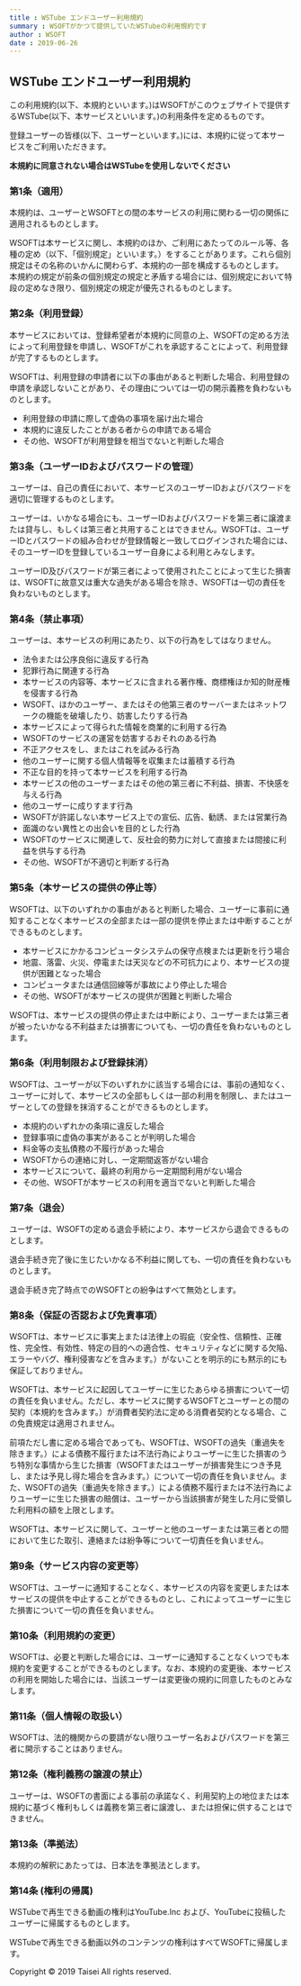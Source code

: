 ```yaml
---
title : WSTube エンドユーザー利用規約
summary : WSOFTがかつて提供していたWSTubeの利用規約です
author : WSOFT
date : 2019-06-26
---
```

## WSTube エンドユーザー利用規約
この利用規約(以下、本規約といいます。)はWSOFTがこのウェブサイトで提供するWSTube(以下、本サービスといいます。)の利用条件を定めるものです。

登録ユーザーの皆様(以下、ユーザーといいます。)には、本規約に従って本サービスをご利用いただきます。

**本規約に同意されない場合はWSTubeを使用しないでください**

### 第1条（適用）
本規約は、ユーザーとWSOFTとの間の本サービスの利用に関わる一切の関係に適用されるものとします。

WSOFTは本サービスに関し、本規約のほか、ご利用にあたってのルール等、各種の定め（以下、「個別規定」といいます。）をすることがあります。これら個別規定はその名称のいかんに関わらず、本規約の一部を構成するものとします。
本規約の規定が前条の個別規定の規定と矛盾する場合には、個別規定において特段の定めなき限り、個別規定の規定が優先されるものとします。

### 第2条（利用登録）
本サービスにおいては、登録希望者が本規約に同意の上、WSOFTの定める方法によって利用登録を申請し、WSOFTがこれを承認することによって、利用登録が完了するものとします。

WSOFTは、利用登録の申請者に以下の事由があると判断した場合、利用登録の申請を承認しないことがあり、その理由については一切の開示義務を負わないものとします。 

- 利用登録の申請に際して虚偽の事項を届け出た場合
- 本規約に違反したことがある者からの申請である場合
- その他、WSOFTが利用登録を相当でないと判断した場合

### 第3条（ユーザーIDおよびパスワードの管理）
ユーザーは、自己の責任において、本サービスのユーザーIDおよびパスワードを適切に管理するものとします。

ユーザーは、いかなる場合にも、ユーザーIDおよびパスワードを第三者に譲渡または貸与し、もしくは第三者と共用することはできません。WSOFTは、ユーザーIDとパスワードの組み合わせが登録情報と一致してログインされた場合には、そのユーザーIDを登録しているユーザー自身による利用とみなします。

ユーザーID及びパスワードが第三者によって使用されたことによって生じた損害は、WSOFTに故意又は重大な過失がある場合を除き、WSOFTは一切の責任を負わないものとします。

### 第4条（禁止事項）
ユーザーは、本サービスの利用にあたり、以下の行為をしてはなりません。

- 法令または公序良俗に違反する行為
- 犯罪行為に関連する行為
- 本サービスの内容等、本サービスに含まれる著作権、商標権ほか知的財産権を侵害する行為
- WSOFT、ほかのユーザー、またはその他第三者のサーバーまたはネットワークの機能を破壊したり、妨害したりする行為
- 本サービスによって得られた情報を商業的に利用する行為
- WSOFTのサービスの運営を妨害するおそれのある行為
- 不正アクセスをし、またはこれを試みる行為
- 他のユーザーに関する個人情報等を収集または蓄積する行為
- 不正な目的を持って本サービスを利用する行為
- 本サービスの他のユーザーまたはその他の第三者に不利益、損害、不快感を与える行為
- 他のユーザーに成りすます行為
- WSOFTが許諾しない本サービス上での宣伝、広告、勧誘、または営業行為
- 面識のない異性との出会いを目的とした行為
- WSOFTのサービスに関連して、反社会的勢力に対して直接または間接に利益を供与する行為
- その他、WSOFTが不適切と判断する行為

### 第5条（本サービスの提供の停止等）
WSOFTは、以下のいずれかの事由があると判断した場合、ユーザーに事前に通知することなく本サービスの全部または一部の提供を停止または中断することができるものとします。 

- 本サービスにかかるコンピュータシステムの保守点検または更新を行う場合
- 地震、落雷、火災、停電または天災などの不可抗力により、本サービスの提供が困難となった場合
- コンピュータまたは通信回線等が事故により停止した場合
- その他、WSOFTが本サービスの提供が困難と判断した場合
  
WSOFTは、本サービスの提供の停止または中断により、ユーザーまたは第三者が被ったいかなる不利益または損害についても、一切の責任を負わないものとします。

### 第6条（利用制限および登録抹消）
WSOFTは、ユーザーが以下のいずれかに該当する場合には、事前の通知なく、ユーザーに対して、本サービスの全部もしくは一部の利用を制限し、またはユーザーとしての登録を抹消することができるものとします。 

- 本規約のいずれかの条項に違反した場合
- 登録事項に虚偽の事実があることが判明した場合
- 料金等の支払債務の不履行があった場合
- WSOFTからの連絡に対し、一定期間返答がない場合
- 本サービスについて、最終の利用から一定期間利用がない場合
- その他、WSOFTが本サービスの利用を適当でないと判断した場合
  
### 第7条（退会）
ユーザーは、WSOFTの定める退会手続により、本サービスから退会できるものとします。

退会手続き完了後に生じたいかなる不利益に関しても、一切の責任を負わないものとします。

退会手続き完了時点でのWSOFTとの紛争はすべて無効とします。

### 第8条（保証の否認および免責事項）
WSOFTは、本サービスに事実上または法律上の瑕疵（安全性、信頼性、正確性、完全性、有効性、特定の目的への適合性、セキュリティなどに関する欠陥、エラーやバグ、権利侵害などを含みます。）がないことを明示的にも黙示的にも保証しておりません。

WSOFTは、本サービスに起因してユーザーに生じたあらゆる損害について一切の責任を負いません。ただし、本サービスに関するWSOFTとユーザーとの間の契約（本規約を含みます。）が消費者契約法に定める消費者契約となる場合、この免責規定は適用されません。

前項ただし書に定める場合であっても、WSOFTは、WSOFTの過失（重過失を除きます。）による債務不履行または不法行為によりユーザーに生じた損害のうち特別な事情から生じた損害（WSOFTまたはユーザーが損害発生につき予見し、または予見し得た場合を含みます。）について一切の責任を負いません。また、WSOFTの過失（重過失を除きます。）による債務不履行または不法行為によりユーザーに生じた損害の賠償は、ユーザーから当該損害が発生した月に受領した利用料の額を上限とします。

WSOFTは、本サービスに関して、ユーザーと他のユーザーまたは第三者との間において生じた取引、連絡または紛争等について一切責任を負いません。

### 第9条（サービス内容の変更等）
WSOFTは、ユーザーに通知することなく、本サービスの内容を変更しまたは本サービスの提供を中止することができるものとし、これによってユーザーに生じた損害について一切の責任を負いません。

### 第10条（利用規約の変更）
WSOFTは、必要と判断した場合には、ユーザーに通知することなくいつでも本規約を変更することができるものとします。なお、本規約の変更後、本サービスの利用を開始した場合には、当該ユーザーは変更後の規約に同意したものとみなします。

### 第11条（個人情報の取扱い）
WSOFTは、法的機関からの要請がない限りユーザー名およびパスワードを第三者に開示することはありません。

### 第12条（権利義務の譲渡の禁止）
ユーザーは、WSOFTの書面による事前の承諾なく、利用契約上の地位または本規約に基づく権利もしくは義務を第三者に譲渡し、または担保に供することはできません。

### 第13条（準拠法）
本規約の解釈にあたっては、日本法を準拠法とします。

### 第14条 (権利の帰属)
WSTubeで再生できる動画の権利はYouTube.Inc および、YouTubeに投稿したユーザーに帰属するものとします。

 WSTubeで再生できる動画以外のコンテンツの権利はすべてWSOFTに帰属します。

 Copyright © 2019 Taisei All rights reserved.